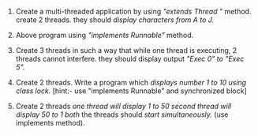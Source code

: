 1) Create a multi-threaded application by using  *"extends Thread "* method. create 2 threads. they should *display characters from A to J.*

2) Above program  using *"implements Runnable"* method.

3) Create 3 threads in such a way that while one thread is executing, 2 threads cannot interfere. they should display output *"Exec  0" to "Exec 5".*

4) Create 2 threads. 
    Write a program which *displays number 1 to 10 using class lock.* 
    [hint:- use "implements Runnable" and synchronized block]

5) Create 2 threads
	*one thread will display 1 to 50
	second thread will display 50 to 1*
*both* the threads should *start simultaneously.*
(use implements method).